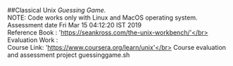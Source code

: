 ##Classical Unix
*Guessing Game.*</br>
NOTE: Code works only with Linux and MacOS operating system.</br>
Assessment date Fri Mar 15 04:12:20 IST 2019</br>
Reference Book : 'https://seankross.com/the-unix-workbench/'</br>
Evaluation Work :</br>
Course Link: 'https://www.coursera.org/learn/unix'</br>
Course evaluation and assessment project guessinggame.sh

